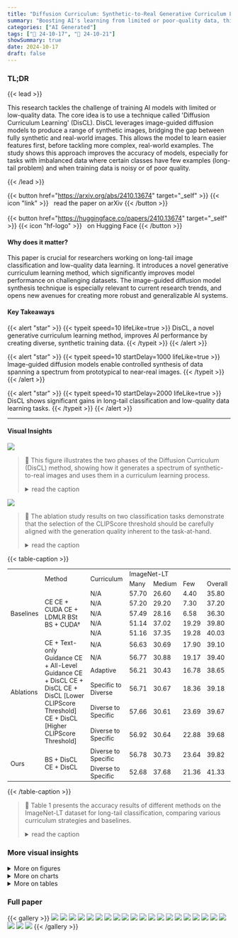 ```yaml
---
title: "Diffusion Curriculum: Synthetic-to-Real Generative Curriculum Learning via Image-Guided Diffusion"
summary: "Boosting AI's learning from limited or poor-quality data, this paper introduces DisCL, a novel curriculum learning method using image-guided diffusion models to generate diverse synthetic training dat..."
categories: ["AI Generated"]
tags: ["🔖 24-10-17", "🤗 24-10-21"]
showSummary: true
date: 2024-10-17
draft: false
---
```


### TL;DR


{{< lead >}}

This research tackles the challenge of training AI models with limited or low-quality data.  The core idea is to use a technique called 'Diffusion Curriculum Learning' (DisCL).  DisCL leverages image-guided diffusion models to produce a range of synthetic images, bridging the gap between fully synthetic and real-world images.  This allows the model to learn easier features first, before tackling more complex, real-world examples.  The study shows this approach improves the accuracy of models, especially for tasks with imbalanced data where certain classes have few examples (long-tail problem) and when training data is noisy or of poor quality.

{{< /lead >}}


{{< button href="https://arxiv.org/abs/2410.13674" target="_self" >}}
{{< icon "link" >}} &nbsp; read the paper on arXiv
{{< /button >}}
<br><br>
{{< button href="https://huggingface.co/papers/2410.13674" target="_self" >}}
{{< icon "hf-logo" >}} &nbsp; on Hugging Face
{{< /button >}}

#### Why does it matter?
This paper is crucial for researchers working on long-tail image classification and low-quality data learning.  It introduces a novel generative curriculum learning method, which significantly improves model performance on challenging datasets.  The image-guided diffusion model synthesis technique is especially relevant to current research trends, and opens new avenues for creating more robust and generalizable AI systems.
#### Key Takeaways

{{< alert "star" >}}
{{< typeit speed=10 lifeLike=true >}} DisCL, a novel generative curriculum learning method, improves AI performance by creating diverse, synthetic training data. {{< /typeit >}}
{{< /alert >}}

{{< alert "star" >}}
{{< typeit speed=10 startDelay=1000 lifeLike=true >}} Image-guided diffusion models enable controlled synthesis of data spanning a spectrum from prototypical to near-real images. {{< /typeit >}}
{{< /alert >}}

{{< alert "star" >}}
{{< typeit speed=10 startDelay=2000 lifeLike=true >}} DisCL shows significant gains in long-tail classification and low-quality data learning tasks. {{< /typeit >}}
{{< /alert >}}

------
#### Visual Insights



![](figures/figures_3_0.png)

> 🔼 This figure illustrates the two phases of the Diffusion Curriculum (DisCL) method, showing how it generates a spectrum of synthetic-to-real images and uses them in a curriculum learning process.
> <details>
> <summary>read the caption</summary>
> Figure 1: Overview of Diffusion Curriculum (DisCL). DisCL consists of two phases: (Phase 1) Syn-to-Real Data Generation and (Phase 2) Generative Curriculum learning. In Phase 1, we use a pretrained model to identify the 'hard' samples in the original images and use them as guidance to generate a full spectrum of synthetic to real images by varying image guidance strength λ. In Phase 2, a curriculum strategy (Non-Adaptive or Adaptive) selects training data from the full spectrum, by determining the image guidance level for each training stage e. Synthetic data of the selected guidance level is then combined with non-hard real samples to train the task model.
> </details>





![](charts/charts_10_0.png)

> 🔼 The ablation study results on two classification tasks demonstrate that the selection of the CLIPScore threshold should be carefully aligned with the generation quality inherent to the task-at-hand.
> <details>
> <summary>read the caption</summary>
> Figure 3: Ablation study of CLIPScore Thresholds (a,c) & Curriculum Strategies (b,d) on ImageNet-LT and iWildCam. The error bar reports the standard deviation of each experiment.
> </details>





{{< table-caption >}}
<table id='2' style='font-size:14px'><tr><td rowspan="2"></td><td rowspan="2">Method</td><td rowspan="2">Curriculum</td><td colspan="4">ImageNet-LT</td></tr><tr><td>Many</td><td>Medium</td><td>Few</td><td>Overall</td></tr><tr><td rowspan="5">Baselines</td><td rowspan="5">CE CE + CUDA CE + LDMLR BSt BS + CUDA†</td><td>N/A</td><td>57.70</td><td>26.60</td><td>4.40</td><td>35.80</td></tr><tr><td>N/A</td><td>57.20</td><td>29.20</td><td>7.30</td><td>37.20</td></tr><tr><td>N/A</td><td>57.49</td><td>28.16</td><td>6.58</td><td>36.30</td></tr><tr><td>N/A</td><td>51.14</td><td>37.02</td><td>19.29</td><td>39.80</td></tr><tr><td>N/A</td><td>51.16</td><td>37.35</td><td>19.28</td><td>40.03</td></tr><tr><td rowspan="6">Ablations</td><td rowspan="6">CE + Text-only Guidance CE + All-Level Guidance CE + DisCL CE + DisCL CE + DisCL [Lower CLIPScore Threshold] CE + DisCL [Higher CLIPScore Threshold]</td><td>N/A</td><td>56.63</td><td>30.69</td><td>17.90</td><td>39.10</td></tr><tr><td>N/A</td><td>56.77</td><td>30.88</td><td>19.17</td><td>39.40</td></tr><tr><td>Adaptive</td><td>56.21</td><td>30.43</td><td>16.78</td><td>38.65</td></tr><tr><td>Specific to Diverse</td><td>56.71</td><td>30.67</td><td>18.36</td><td>39.18</td></tr><tr><td>Diverse to Specific</td><td>57.66</td><td>30.61</td><td>23.69</td><td>39.67</td></tr><tr><td>Diverse to Specific</td><td>56.92</td><td>30.64</td><td>22.88</td><td>39.68</td></tr><tr><td rowspan="2">Ours</td><td rowspan="2">BS + DisCL CE + DisCL</td><td>Diverse to Specific</td><td>56.78</td><td>30.73</td><td>23.64</td><td>39.82</td></tr><tr><td>Diverse to Specific</td><td>52.68</td><td>37.68</td><td>21.36</td><td>41.33</td></tr></table>{{< /table-caption >}}

> 🔼 Table 1 presents the accuracy results of different methods on the ImageNet-LT dataset for long-tail classification, comparing various curriculum strategies and baselines.
> <details>
> <summary>read the caption</summary>
> Table 1: Accuracy (%) of long-tail classification on ImageNet-LT with base model ResNet-10. The best accuracy is highlighted in bold. † marks our reproduced results using the original paper provided code. BS refers to Balanced Softmax Loss(Ren et al., 2020). Baselines (LDMLR, CUDA) are defined in §5.1.
> </details>



### More visual insights

<details>
<summary>More on figures
</summary>


![](figures/figures_4_0.png)

> 🔼 The figure shows synthetic images generated with different image guidance levels, demonstrating the spectrum from prototypical features (low guidance) to high fidelity to real images (high guidance).
> <details>
> <summary>read the caption</summary>
> Figure 2: Synthetic images generated with various image guidance levels and random seeds. × marks images with low-fidelity to the text prompt, which are filtered out by CLIPScore (ref. the end of §3.1).
> </details>



![](figures/figures_4_1.png)

> 🔼 The figure shows synthetic images generated with different image guidance levels, demonstrating the spectrum of synthetic-to-real data generated by varying the image guidance.
> <details>
> <summary>read the caption</summary>
> Figure 2: Synthetic images generated with various image guidance levels and random seeds. × marks images with low-fidelity to the text prompt, which are filtered out by CLIPScore (ref. the end of §3.1).
> </details>



![](figures/figures_4_2.png)

> 🔼 The figure shows synthetic images generated from various image guidance levels and random seeds based on iWildCam dataset, illustrating the spectrum of synthetic-to-real data.
> <details>
> <summary>read the caption</summary>
> Figure 7: Synthetic generation with various image guidance and random seeds based on iWildCam.
> </details>



![](figures/figures_4_3.png)

> 🔼 The figure shows synthetic images generated with various image guidance levels and random seeds, illustrating the spectrum of synthetic-to-real data.
> <details>
> <summary>read the caption</summary>
> Figure 2: Synthetic images generated with various image guidance levels and random seeds. × marks images with low-fidelity to the text prompt, which are filtered out by CLIPScore (ref. the end of §3.1).
> </details>



![](figures/figures_19_0.png)

> 🔼 The figure shows synthetic images generated from various image guidance levels, demonstrating the spectrum from prototypical features to high fidelity to the original real images.
> <details>
> <summary>read the caption</summary>
> Figure 6: Synthetic generation with various image guidance and random seeds based on ImageNet-LT.
> </details>



![](figures/figures_19_1.png)

> 🔼 The figure shows synthetic images generated with different image guidance levels, demonstrating the spectrum of synthetic-to-real data.
> <details>
> <summary>read the caption</summary>
> Figure 2: Synthetic images generated with various image guidance levels and random seeds. × marks images with low-fidelity to the text prompt, which are filtered out by CLIPScore (ref. the end of §3.1).
> </details>



![](figures/figures_19_2.png)

> 🔼 The figure shows synthetic images generated with different image guidance levels, demonstrating the spectrum from prototypical features to high fidelity to the original image.
> <details>
> <summary>read the caption</summary>
> Figure 2: Synthetic images generated with various image guidance levels and random seeds. × marks images with low-fidelity to the text prompt, which are filtered out by CLIPScore (ref. the end of §3.1).
> </details>



![](figures/figures_19_3.png)

> 🔼 The figure shows synthetic images generated with different image guidance levels, demonstrating the spectrum from prototypical features (low guidance) to high fidelity to the original image (high guidance).
> <details>
> <summary>read the caption</summary>
> Figure 2: Synthetic images generated with various image guidance levels and random seeds. × marks images with low-fidelity to the text prompt, which are filtered out by CLIPScore (ref. the end of §3.1).
> </details>



![](figures/figures_19_4.png)

> 🔼 The figure shows synthetic images generated with various image guidance levels and random seeds, illustrating the spectrum from prototypical to high-fidelity images.
> <details>
> <summary>read the caption</summary>
> Figure 6: Synthetic generation with various image guidance and random seeds based on ImageNet-LT.
> </details>



![](figures/figures_19_5.png)

> 🔼 Figure 8 shows examples of synthetic image generation failures, highlighting issues such as object misidentification and low-fidelity results.
> <details>
> <summary>read the caption</summary>
> Figure 8: Failure cases for ImageNet-LT synthetic generation
> </details>



![](figures/figures_20_0.png)

> 🔼 The figure shows synthetic images generated with different levels of image guidance, demonstrating the spectrum of synthetic-to-real data generated by the model.
> <details>
> <summary>read the caption</summary>
> Figure 2: Synthetic images generated with various image guidance levels and random seeds. × marks images with low-fidelity to the text prompt, which are filtered out by CLIPScore (ref. the end of §3.1).
> </details>



![](figures/figures_20_1.png)

> 🔼 The figure shows synthetic images generated from iWildCam dataset with various image guidance levels and random seeds, illustrating the spectrum of synthetic-to-real data generated by the proposed method.
> <details>
> <summary>read the caption</summary>
> Figure 7: Synthetic generation with various image guidance and random seeds based on iWildCam.
> </details>



![](figures/figures_20_2.png)

> 🔼 The figure shows synthetic images generated with different image guidance levels, illustrating the spectrum from prototypical features (low guidance) to high fidelity to real images (high guidance).
> <details>
> <summary>read the caption</summary>
> Figure 2: Synthetic images generated with various image guidance levels and random seeds. × marks images with low-fidelity to the text prompt, which are filtered out by CLIPScore (ref. the end of §3.1).
> </details>



![](figures/figures_20_3.png)

> 🔼 The figure showcases synthetic images generated from iWildCam dataset using various image guidance levels and random seeds, illustrating the spectrum from prototypical to real-world images.
> <details>
> <summary>read the caption</summary>
> Figure 7: Synthetic generation with various image guidance and random seeds based on iWildCam.
> </details>



![](figures/figures_20_4.png)

> 🔼 The figure shows synthetic images generated from iWildCam dataset using different image guidance levels and random seeds.
> <details>
> <summary>read the caption</summary>
> Figure 7: Synthetic generation with various image guidance and random seeds based on iWildCam.
> </details>



![](figures/figures_20_5.png)

> 🔼 Figure 9 shows examples of synthetic image generation failures from the iWildCam dataset, highlighting issues such as object misidentification and low image quality.
> <details>
> <summary>read the caption</summary>
> Figure 9: Failure cases for iWildCam synthetic generation
> </details>



![](figures/figures_21_0.png)

> 🔼 The figure showcases synthetic images generated from ImageNet-LT using different image guidance levels, demonstrating the spectrum of synthetic-to-real data.
> <details>
> <summary>read the caption</summary>
> Figure 6: Synthetic generation with various image guidance and random seeds based on ImageNet-LT.
> </details>



![](figures/figures_21_2.png)

> 🔼 Figure 8 shows examples of synthetic image generation failures from ImageNet-LT, highlighting instances where the generated images deviate significantly from the expected class.
> <details>
> <summary>read the caption</summary>
> Figure 8: Failure cases for ImageNet-LT synthetic generation
> </details>



![](figures/figures_21_3.png)

> 🔼 The figure displays synthetic images generated from iWildCam dataset using different image guidance levels and random seeds, illustrating the spectrum of synthetic-to-real data.
> <details>
> <summary>read the caption</summary>
> Figure 7: Synthetic generation with various image guidance and random seeds based on iWildCam.
> </details>



![](figures/figures_21_4.png)

> 🔼 Figure 9 shows examples of synthetic image generation failures from the iWildcam dataset, highlighting issues such as object misidentification and low image quality.
> <details>
> <summary>read the caption</summary>
> Figure 9: Failure cases for iWildCam synthetic generation
> </details>



![](figures/figures_22_0.png)

> 🔼 The figure visualizes synthetic images generated with various image guidance levels and random seeds using ImageNet-LT.
> <details>
> <summary>read the caption</summary>
> Figure 6: Synthetic generation with various image guidance and random seeds based on ImageNet-LT.
> </details>



![](figures/figures_22_1.png)

> 🔼 The figure shows synthetic images generated from iWildCam dataset with various image guidance levels and random seeds, illustrating the spectrum of synthetic-to-real data.
> <details>
> <summary>read the caption</summary>
> Figure 7: Synthetic generation with various image guidance and random seeds based on iWildCam.
> </details>



![](figures/figures_22_2.png)

> 🔼 The figure shows synthetic images generated with different levels of image guidance, demonstrating the spectrum from prototypical features (low guidance) to high fidelity to real images (high guidance).
> <details>
> <summary>read the caption</summary>
> Figure 2: Synthetic images generated with various image guidance levels and random seeds. × marks images with low-fidelity to the text prompt, which are filtered out by CLIPScore (ref. the end of §3.1).
> </details>



![](figures/figures_22_3.png)

> 🔼 Figure 8 shows examples of synthetic image generation failures for ImageNet-LT, highlighting instances where the generated images do not accurately reflect the intended class or contain significant artifacts.
> <details>
> <summary>read the caption</summary>
> Figure 8: Failure cases for ImageNet-LT synthetic generation
> </details>



![](figures/figures_22_4.png)

> 🔼 The figure shows synthetic images generated with various image guidance levels, illustrating the spectrum from prototypical features to high fidelity to real images.
> <details>
> <summary>read the caption</summary>
> Figure 2: Synthetic images generated with various image guidance levels and random seeds. × marks images with low-fidelity to the text prompt, which are filtered out by CLIPScore (ref. the end of §3.1).
> </details>



![](figures/figures_22_5.png)

> 🔼 The figure displays synthetic images generated using different image guidance levels, illustrating the spectrum from prototypical features (low guidance) to high fidelity to the original image (high guidance).
> <details>
> <summary>read the caption</summary>
> Figure 2: Synthetic images generated with various image guidance levels and random seeds. × marks images with low-fidelity to the text prompt, which are filtered out by CLIPScore (ref. the end of §3.1).
> </details>



![](figures/figures_22_6.png)

> 🔼 Figure 2 shows synthetic images generated with various image guidance levels, demonstrating the spectrum of synthetic-to-real data created by adjusting the image guidance parameter.
> <details>
> <summary>read the caption</summary>
> Figure 2: Synthetic images generated with various image guidance levels and random seeds. × marks images with low-fidelity to the text prompt, which are filtered out by CLIPScore (ref. the end of §3.1).
> </details>



![](figures/figures_22_7.png)

> 🔼 Figure 8 shows examples of synthetic image generation failures from ImageNet-LT, highlighting instances where the generated images have low fidelity or do not accurately represent the target object.
> <details>
> <summary>read the caption</summary>
> Figure 8: Failure cases for ImageNet-LT synthetic generation
> </details>



![](figures/figures_22_8.png)

> 🔼 Figure 8 shows examples of synthetic image generation failures in ImageNet-LT due to issues such as object occlusion or difficulty in object identification.
> <details>
> <summary>read the caption</summary>
> Figure 8: Failure cases for ImageNet-LT synthetic generation
> </details>



![](figures/figures_23_0.png)

> 🔼 The figure shows synthetic images generated from ImageNet-LT using different levels of image guidance, demonstrating the transition from prototypical to realistic images.
> <details>
> <summary>read the caption</summary>
> Figure 6: Synthetic generation with various image guidance and random seeds based on ImageNet-LT.
> </details>



</details>



<details>
<summary>More on charts
</summary>


![](charts/charts_13_0.png "🔼 Figure 4: CLIP Cosine similarity score on ImageNet-LT computed between: (a) Synthetic image - original real images. (b) Synthetic image - defined text prompt.")

> 🔼 The violin plots show the cosine similarity scores between synthetic and real images, and between synthetic images and text prompts, at different image guidance levels.
> <details>
> <summary>read the caption</summary>
> Figure 4: CLIP Cosine similarity score on ImageNet-LT computed between: (a) Synthetic image - original real images. (b) Synthetic image - defined text prompt.
> </details>


![](charts/charts_13_1.png "🔼 Figure 4: CLIP Cosine similarity score on ImageNet-LT computed between: (a) Synthetic image - original real images. (b) Synthetic image - defined text prompt.")

> 🔼 The chart shows the cosine similarity scores computed using CLIP between synthetic images and real images as well as between synthetic images and their text prompts across different image guidance levels.
> <details>
> <summary>read the caption</summary>
> Figure 4: CLIP Cosine similarity score on ImageNet-LT computed between: (a) Synthetic image - original real images. (b) Synthetic image - defined text prompt.
> </details>


![](charts/charts_15_0.png "🔼 Figure 4: CLIP Cosine similarity score on ImageNet-LT computed between: (a) Synthetic image - original real images. (b) Synthetic image - defined text prompt.")

> 🔼 The chart displays the CLIP cosine similarity scores between synthetic images and original real images (a) and text prompts (b) across various image guidance levels.
> <details>
> <summary>read the caption</summary>
> Figure 4: CLIP Cosine similarity score on ImageNet-LT computed between: (a) Synthetic image - original real images. (b) Synthetic image - defined text prompt.
> </details>


![](charts/charts_15_1.png "🔼 Figure 4: CLIP Cosine similarity score on ImageNet-LT computed between: (a) Synthetic image - original real images. (b) Synthetic image - defined text prompt.")

> 🔼 The violin plot visualizes the cosine similarity scores between synthetic images and either real images or text prompts across different image guidance levels.
> <details>
> <summary>read the caption</summary>
> Figure 4: CLIP Cosine similarity score on ImageNet-LT computed between: (a) Synthetic image - original real images. (b) Synthetic image - defined text prompt.
> </details>


![](charts/charts_23_0.png "🔼 Figure 12: Effect of Image Guidance (mixing syn+real). All-level experiments use the synthesis samples from all guidance scales selected for each task. 0.5 refers to only using synthetic data with guidance level λ = 0.5 for fine-tuning. Left: results on iWildCam. Right: results on ImageNet-LT")

> 🔼 The chart displays the impact of various image guidance levels on out-of-distribution (OOD) F1 score for iWildCam and few-class accuracy for ImageNet-LT, comparing the performance of DisCL with baselines.
> <details>
> <summary>read the caption</summary>
> Figure 12: Effect of Image Guidance (mixing syn+real). All-level experiments use the synthesis samples from all guidance scales selected for each task. 0.5 refers to only using synthetic data with guidance level λ = 0.5 for fine-tuning. Left: results on iWildCam. Right: results on ImageNet-LT
> </details>


</details>



<details>
<summary>More on tables
</summary>


{{< table-caption >}}
<br><table id='4' style='font-size:16px'><tr><td></td><td></td><td colspan="8">CIFAT-100-LT</td></tr><tr><td></td><td></td><td colspan="4">Imbalance Ratio=100</td><td colspan="4">Imbalance Ratio=50</td></tr><tr><td>Method</td><td>Curriculum</td><td>Many</td><td>Medium</td><td>Few</td><td>Overall</td><td>Many</td><td>Medium</td><td>Few</td><td>Overall</td></tr><tr><td>CE</td><td>N/A</td><td>52.86</td><td>25.34</td><td>5.49</td><td>29.02</td><td>49.60</td><td>25.41</td><td>5.33</td><td>31.72</td></tr><tr><td>CE + CUDA</td><td>N/A</td><td>54.55</td><td>26.07</td><td>5.43</td><td>29.02</td><td>52.29</td><td>26.17</td><td>5.53</td><td>33.13</td></tr><tr><td>CE + DisCL</td><td>Diverse to Specific</td><td>53.14</td><td>25.52</td><td>13.65</td><td>39.91</td><td>53.4</td><td>31.69</td><td>21.47</td><td>36.22</td></tr><tr><td>BS</td><td>N/A</td><td>47.87</td><td>30.07</td><td>14.41</td><td>31.61</td><td>46.01</td><td>30.76</td><td>18.55</td><td>34.82</td></tr><tr><td>BS + CUDA</td><td>N/A</td><td>48.01</td><td>32.79</td><td>15.55</td><td>33.02</td><td>46.08</td><td>32.51</td><td>22.11</td><td>36.21</td></tr><tr><td>BS + DisCL</td><td>Diverse to Specific</td><td>49.02</td><td>29.02</td><td>19.07</td><td>33.08</td><td>49.51</td><td>32.6</td><td>25.58</td><td>36.77</td></tr></table>{{< /table-caption >}}
> 🔼 {{ table.description }}
> <details>
> <summary>read the caption</summary>
> {{ table.caption }}
> </details>


> Table 2 presents the accuracy of long-tail classification on CIFAR-100-LT dataset using different methods and curriculum strategies, showing improvement with DisCL.


{{< table-caption >}}
<br><table id='2' style='font-size:16px'><tr><td></td><td></td><td colspan="4">iNaturalist2018</td></tr><tr><td>Method</td><td>Curriculum</td><td>Many</td><td>Medium</td><td>Few</td><td>Overall</td></tr><tr><td>CE</td><td>N/A</td><td>55.02</td><td>43.40</td><td>37.33</td><td>42.20</td></tr><tr><td>CE + CUDA</td><td>N/A</td><td>55.94</td><td>44.21</td><td>39.13</td><td>43.18</td></tr><tr><td>CE + DisCL</td><td>Diverse to Specific</td><td>54.71</td><td>44.37</td><td>48.92</td><td>47.25</td></tr><tr><td>BS</td><td>N/A</td><td>46.12</td><td>49.31</td><td>50.27</td><td>49.46</td></tr><tr><td>BS + CUDA</td><td>N/A</td><td>48.77</td><td>49.94</td><td>50.87</td><td>50.23</td></tr><tr><td>BS + DisCL</td><td>Diverse to Specific</td><td>45.44</td><td>48.18</td><td>53.63</td><td>50.30</td></tr></table>{{< /table-caption >}}
> 🔼 {{ table.description }}
> <details>
> <summary>read the caption</summary>
> {{ table.caption }}
> </details>


> Table 3 presents the accuracy of long-tail classification on the iNaturalist2018 dataset using ResNet-10 as the base model, comparing different curriculum learning strategies.


{{< table-caption >}}
<table id='8' style='font-size:18px'><tr><td></td><td colspan="4">iWildCam</td></tr><tr><td></td><td colspan="2">Without WE</td><td colspan="2">With WE</td></tr><tr><td>Method</td><td>OOD</td><td>ID</td><td>I OOD</td><td>ID</td></tr><tr><td>CLIP (Zero-Shot)</td><td>12.1</td><td>11.8</td><td>12.1</td><td>11.8</td></tr><tr><td>FLYP+</td><td>40.3</td><td>55.9</td><td>41.9</td><td>57.7</td></tr><tr><td>FLYP + DisCL</td><td>43.1</td><td>59.6</td><td>44.8</td><td>60.2</td></tr></table>{{< /table-caption >}}
> 🔼 {{ table.description }}
> <details>
> <summary>read the caption</summary>
> {{ table.caption }}
> </details>


> Table 5 presents the in-distribution and out-of-distribution macro F1 scores achieved by various methods on the iWildCam dataset for low-quality image learning using CLIP ViT-B/16 model.


{{< table-caption >}}
<table id='2' style='font-size:18px'><tr><td rowspan="2"></td><td rowspan="2">Method</td><td rowspan="2">Curriculum</td><td colspan="2">iWildCam</td></tr><tr><td>OOD</td><td>ID</td></tr><tr><td rowspan="5">Baselines</td><td>CLIP (zero-shot)</td><td></td><td>11.0 (-)</td><td>8.7 (-)</td></tr><tr><td>LP-FT</td><td>N/A</td><td>34.7 (0.4)</td><td>49.7 (0.5)</td></tr><tr><td>LP-FT + WE</td><td>N/A</td><td>35.7 (0.4)</td><td>50.2 (0.5)</td></tr><tr><td>FLYP+</td><td>N/A</td><td>35.5 (1.1)</td><td>52.2 (0.6)</td></tr><tr><td>FLYP + WE↑</td><td>N/A</td><td>36.4 (1.2)</td><td>52.0 (1.0)</td></tr><tr><td rowspan="7">Ablations</td><td>FLYP + Text-only Guidance</td><td>N/A</td><td>34.2 (0.4)</td><td>51.4 (0.3)</td></tr><tr><td>FLYP + Fixed Guidance</td><td>N/A</td><td>36.0 (0.3)</td><td>50.8 (0.6)</td></tr><tr><td>FLYP + All-Level Guidance</td><td>N/A</td><td>36.5 (0.6)</td><td>53.4 (0.5)</td></tr><tr><td>FLYP + DisCL</td><td>Easy-to-Hard</td><td>35.2 (0.9)</td><td>51.4 (0.5)</td></tr><tr><td>FLYP + DisCL</td><td>Random</td><td>35.9 (0.1)</td><td>52.1 (0.2)</td></tr><tr><td>FLYP + DisCL [Lower CLIPScore Threshold]</td><td>Adaptive</td><td>37.1 (0.8)</td><td>50.9 (0.9)</td></tr><tr><td>FLYP + DisCL [Higher CLIPScore Threshold]</td><td>Adaptive</td><td>38.1 (1.3)</td><td>52.8 (0.8)</td></tr><tr><td rowspan="2">Ours</td><td>FLYP + DisCL</td><td>Adaptive</td><td>38.2 (0.5)</td><td>54.3 (1.4)</td></tr><tr><td>FLYP + DisCL + WE</td><td>Adaptive</td><td>38.7 (0.4)</td><td>54.6 (0.7)</td></tr></table>{{< /table-caption >}}
> 🔼 {{ table.description }}
> <details>
> <summary>read the caption</summary>
> {{ table.caption }}
> </details>


> Table 5 presents a comparison of in-distribution (ID) and out-of-distribution (OOD) macro F1 scores for various methods on the iWildCam dataset, highlighting the impact of DisCL.


{{< table-caption >}}
<br><table id='7' style='font-size:18px'><tr><td>Images' Details</td><td>ImageNet-LT</td><td colspan="2">CIFAR100-LT Irb=100 Irb=50</td><td>iNaturalist2018</td><td>iWildCam</td></tr><tr><td>No. of Hard Samples</td><td>1643</td><td>324</td><td>268</td><td>44956</td><td>8260</td></tr><tr><td>Number of Image Guidance Scales 入</td><td>4</td><td>4</td><td>4</td><td>4</td><td>3</td></tr><tr><td>Number of Random Seed Per Image</td><td>8</td><td>8</td><td>8</td><td>4</td><td>8</td></tr><tr><td>Number of Generated Images</td><td>51917</td><td>2592</td><td>2144</td><td>179824</td><td>197756</td></tr><tr><td>Number of Generated Images After Filtering</td><td>24141</td><td>809</td><td>668</td><td>75234</td><td>90093</td></tr></table>{{< /table-caption >}}
> 🔼 {{ table.description }}
> <details>
> <summary>read the caption</summary>
> {{ table.caption }}
> </details>


> Table 6 presents the statistics of synthetic data generated for four datasets, including the number of hard samples, image guidance scales, random seeds, and the number of generated images before and after filtering.


{{< table-caption >}}
<br><table id='2' style='font-size:18px'><tr><td>Class Name</td><td>Prompts</td></tr><tr><td>Grand Piano</td><td>A grand piano sits elegantly in a sunlit room, its glossy finish reflecting the warm glow. In a cozy living room, the grand piano adds a touch of luxury and sophistication to the space. The grand piano sits silently in a dimly lit room, waiting patiently for a skillful pianist to bring it to life. In a grand ballroom, the grand piano provides a majestic backdrop for a glamorous event. A vintage grand piano exudes timeless elegance in a quaint parlor, filled with antique charm.</td></tr><tr><td>Pufferfish</td><td>A colorful pufferfish swimming gracefully in a crystal-clear ocean, surrounded by vibrant coral reefs. A group of playful pufferfish blowing bubbles and chasing each other in a sunlit underwater cave. A shoal of pufferfish moving in unison, creating a mesmerizing dance of synchro- nized swimming in the deep sea. A fierce pufferfish defending its territory from intruders, puffing up its body and displaying its sharp spikes as a warning. A baby pufferfish following its larger parent closely, learning the ropes of survival in the vast ocean ecosystem.</td></tr></table>{{< /table-caption >}}
> 🔼 {{ table.description }}
> <details>
> <summary>read the caption</summary>
> {{ table.caption }}
> </details>


> Table 1 presents the accuracy of different methods on ImageNet-LT dataset for long-tail classification, comparing various curriculum learning strategies and baselines.


{{< table-caption >}}
<br><table id='21' style='font-size:18px'><tr><td>入e = g(e)</td></tr><tr><td>Extract Sxe = {(xj, Yj, 入j)|入j = 入e}</td></tr><tr><td>Gather new training set De = Sle U Dnh U Dh</td></tr><tr><td>Finetune the model f⌀ with De</td></tr></table>{{< /table-caption >}}
> 🔼 {{ table.description }}
> <details>
> <summary>read the caption</summary>
> {{ table.caption }}
> </details>


> Table 1 presents the accuracy results of different methods for long-tail classification on the ImageNet-LT dataset, comparing various curriculum learning strategies and baselines.


{{< table-caption >}}
<table id='2' style='font-size:14px'><tr><td></td><td>Hyperparameter Name Epoch</td><td>Value</td></tr><tr><td rowspan="8">Generation</td><td rowspan="8">Text Guidance Scale w Noise Scheduler CLIP Filter Model Stable Diffusion Denoising Steps Stable Diffusion Checkpoint Filtering Threshold for iWildCam Filtering Threshold for ImageNet-LT GPU Used</td><td>10</td></tr><tr><td>DDIM</td></tr><tr><td>1000</td></tr><tr><td>openai/clip-vit-base-patch32 stabilityaistable-diffusion-xl-refiner-1.0</td></tr><tr><td>0.25</td></tr><tr><td></td></tr><tr><td>0.30</td></tr><tr><td>Nvidia rtx5000 with 24GB</td></tr><tr><td rowspan="9">ImageNet-LT</td><td rowspan="9">Level of Image Guidances 入 CLIP Filtering Threshold Optimizer Batch Size for ResNet-10 Learning Rate Scheduler Training Epoch Training Epoch for Curriculum Learning GPU</td><td>{0, 0.1, 0.3, 0.5, 1.0}</td></tr><tr><td>0.3</td></tr><tr><td>128</td></tr><tr><td>1e-3</td></tr><tr><td>Adam</td></tr><tr><td>Cosine</td></tr><tr><td>65</td></tr><tr><td>60</td></tr><tr><td>Nvidia rtx5000 with 24GB</td></tr><tr><td rowspan="13">iWildCam</td><td rowspan="13">Used Level of Image Guidances 入 CLIP Filtering Threshold Size of Dataset D Size of Guidance Validate Dataset S Batch Size for CLIP ViT-B/16 Learning Rate Batch Size for CLIP ViT-L/16 Training Epoch for Curriculum Learning</td><td>{0.5, 0.7, 0.9, 1.0}</td></tr><tr><td>0.25</td></tr><tr><td>30000</td></tr><tr><td>2000</td></tr><tr><td>256</td></tr><tr><td>200</td></tr><tr><td>1e-5 Optimizer Warmup Step Training</td></tr><tr><td>AdamW Scheduler</td></tr><tr><td>Cosine with Warmup</td></tr><tr><td>500</td></tr><tr><td>20</td></tr><tr><td>15</td></tr><tr><td>GPU Used 2 Nvidia A100 with 80GB</td></tr></table>{{< /table-caption >}}
> 🔼 {{ table.description }}
> <details>
> <summary>read the caption</summary>
> {{ table.caption }}
> </details>


> This table lists the hyperparameters and their corresponding values used in the synthetic data generation and model training processes for ImageNet-LT and iWildCam datasets.


</details>


### Full paper

{{< gallery >}}
<img src="paper_images/1.png" class="grid-w50 md:grid-w33 xl:grid-w25" />
<img src="paper_images/2.png" class="grid-w50 md:grid-w33 xl:grid-w25" />
<img src="paper_images/3.png" class="grid-w50 md:grid-w33 xl:grid-w25" />
<img src="paper_images/4.png" class="grid-w50 md:grid-w33 xl:grid-w25" />
<img src="paper_images/5.png" class="grid-w50 md:grid-w33 xl:grid-w25" />
<img src="paper_images/6.png" class="grid-w50 md:grid-w33 xl:grid-w25" />
<img src="paper_images/7.png" class="grid-w50 md:grid-w33 xl:grid-w25" />
<img src="paper_images/8.png" class="grid-w50 md:grid-w33 xl:grid-w25" />
<img src="paper_images/9.png" class="grid-w50 md:grid-w33 xl:grid-w25" />
<img src="paper_images/10.png" class="grid-w50 md:grid-w33 xl:grid-w25" />
<img src="paper_images/11.png" class="grid-w50 md:grid-w33 xl:grid-w25" />
<img src="paper_images/12.png" class="grid-w50 md:grid-w33 xl:grid-w25" />
<img src="paper_images/13.png" class="grid-w50 md:grid-w33 xl:grid-w25" />
<img src="paper_images/14.png" class="grid-w50 md:grid-w33 xl:grid-w25" />
<img src="paper_images/15.png" class="grid-w50 md:grid-w33 xl:grid-w25" />
<img src="paper_images/16.png" class="grid-w50 md:grid-w33 xl:grid-w25" />
<img src="paper_images/17.png" class="grid-w50 md:grid-w33 xl:grid-w25" />
<img src="paper_images/18.png" class="grid-w50 md:grid-w33 xl:grid-w25" />
<img src="paper_images/19.png" class="grid-w50 md:grid-w33 xl:grid-w25" />
<img src="paper_images/20.png" class="grid-w50 md:grid-w33 xl:grid-w25" />
<img src="paper_images/21.png" class="grid-w50 md:grid-w33 xl:grid-w25" />
<img src="paper_images/22.png" class="grid-w50 md:grid-w33 xl:grid-w25" />
<img src="paper_images/23.png" class="grid-w50 md:grid-w33 xl:grid-w25" />
{{< /gallery >}}